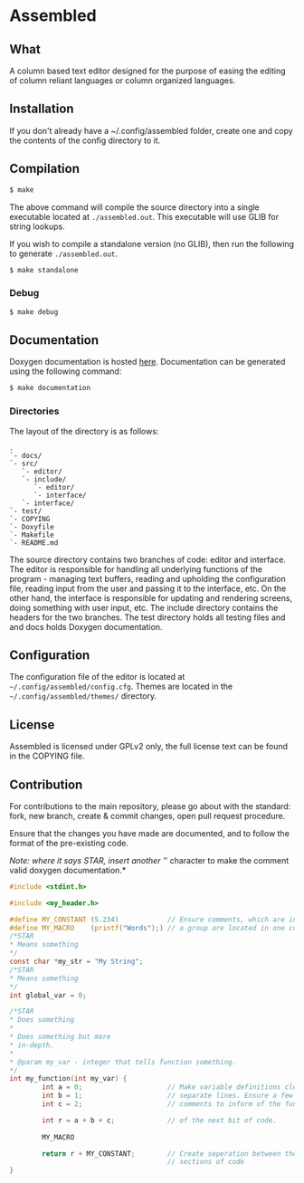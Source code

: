 # Assembled

## What
A column based text editor designed for the purpose of easing the editing of column reliant languages or
column organized languages.

## Installation

If you don't already have a ~/.config/assembled folder, create one and copy the contents of the config directory to it.

## Compilation
```bash
$ make
```
The above command will compile the source directory into a single executable located at `./assembled.out`. This executable will use GLIB for string lookups.

If you wish to compile a standalone version (no GLIB), then run the following to generate `./assembled.out`.

``` bash
$ make standalone
```

### Debug

```bash
$ make debug
```

## Documentation
Doxygen documentation is hosted <a href="http://awewsomegaming.net/Assembled/v2/index.html">here</a>.
Documentation can be generated using the following command:
``` bash
$ make documentation
```

### Directories
The layout of the directory is as follows:
```
.
`- docs/
`- src/
   `- editor/ 
   `- include/
      `- editor/
      `- interface/
   `- interface/
`- test/
`- COPYING
`- Doxyfile
`- Makefile
`- README.md
```
The source directory contains two branches of code: editor and interface. The editor is responsible for handling all underlying functions of the program - managing text buffers, reading and upholding the configuration file, reading input from the user and passing it to the interface, etc. On the other hand, the interface is responsible for updating and rendering screens, doing something with user input, etc. The include directory contains the headers for the two branches. The test directory holds all testing files and and docs holds Doxygen documentation.

## Configuration
The configuration file of the editor is located at `~/.config/assembled/config.cfg`. Themes are located in the `~/.config/assembled/themes/` directory.

## License
Assembled is licensed under GPLv2 only, the full license text can be found in the COPYING file.

## Contribution
For contributions to the main repository, please go about with the standard: fork, new branch, create & commit changes, open pull request procedure.

Ensure that the changes you have made are documented, and to follow the format of the pre-existing code.

*Note: where it says STAR, insert another '*' character to make the comment valid doxygen documentation.*

```c
#include <stdint.h>

#include <my_header.h>

#define MY_CONSTANT (5.234)            // Ensure comments, which are in
#define MY_MACRO    (printf("Words");) // a group are located in one column 
/*STAR
* Means something
*/
const char *my_str = "My String";
/*STAR
* Means something
*/
int global_var = 0;

/*STAR
* Does something
*
* Does something but more
* in-depth.
*
* @param my_var - integer that tells function something.
*/
int my_function(int my_var) {
        int a = 0;                     // Make variable definitions clear, on
        int b = 1;                     // separate lines. Ensure a few simple
        int c = 2;                     // comments to inform of the function

        int r = a + b + c;             // of the next bit of code.
        
        MY_MACRO

        return r + MY_CONSTANT;        // Create seperation between the different
                                       // sections of code
}

```
